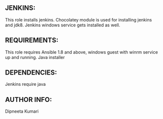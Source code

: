 JENKINS:
------------------

This role installs jenkins. Chocolatey module is used for installing jenkins and jdk8. Jenkins windows service gets installed as well.

REQUIREMENTS:
------------------

This role requires Ansible 1.8 and above, windows guest with winrm service up and running.
Java installer

DEPENDENCIES:
------------------

Jenkins require java

AUTHOR INFO:
------------------

Dipneeta Kumari

